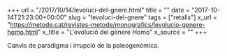 +++
url = "/2017/10/14/levoluci-del-gnere.html"
title = ""
date = "2017-10-14T21:23:00+00:00"
slug = "levoluci-del-gnere"
tags = ["retalls"]
x_url = "https://metode.cat/revistes-metode/monografics/levolucio-genere-homo.html"
x_title = "L'evolució del gènere Homo"
x_source = ""
+++

Canvis de paradigma i irrupció de la paleogenòmica.

